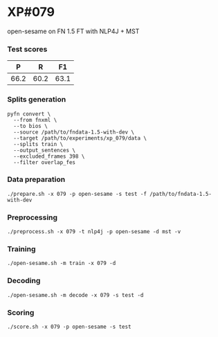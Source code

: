 # XP\#079

open-sesame on FN 1.5 FT with NLP4J + MST

### Test scores
| P | R | F1 |
| --- | --- | --- |
| 66.2 | 60.2 | 63.1 |

### Splits generation
```
pyfn convert \
  --from fnxml \
  --to bios \
  --source /path/to/fndata-1.5-with-dev \
  --target /path/to/experiments/xp_079/data \
  --splits train \
  --output_sentences \
  --excluded_frames 398 \
  --filter overlap_fes
```

### Data preparation
```
./prepare.sh -x 079 -p open-sesame -s test -f /path/to/fndata-1.5-with-dev
```

### Preprocessing
```
./preprocess.sh -x 079 -t nlp4j -p open-sesame -d mst -v
```

### Training
```
./open-sesame.sh -m train -x 079 -d
```

### Decoding
```
./open-sesame.sh -m decode -x 079 -s test -d
```

### Scoring
```
./score.sh -x 079 -p open-sesame -s test
```
